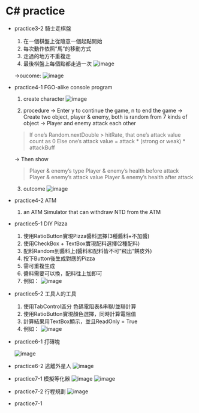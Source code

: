 # C# practice
* practice3-2 騎士走棋盤
  1. 在一個棋盤上從隨意一個起點開始
  2. 每次動作依照”馬”的移動方式
  3. 走過的地方不重複走
  4. 最後棋盤上每個點都走過一次
  ![image](https://user-images.githubusercontent.com/58549322/109910198-8aea5c00-7ce2-11eb-945f-dfbc471551d6.png)

  ->oucome:
  ![image](https://user-images.githubusercontent.com/58549322/109910264-ad7c7500-7ce2-11eb-820d-b62ab2b63a74.png)

  
* practice4-1 FGO-alike console program
  1. create character
  ![image](https://user-images.githubusercontent.com/58549322/109910582-6c389500-7ce3-11eb-9d33-dcba6b72757c.png)

  2. procedure
   -> Enter y to continue the game, n to end the game
   -> Create two object, player & enemy, both is random from 7 kinds of object
   -> Player and enemy attack each other
    > If one’s Random.nextDouble > hitRate, that one’s attack value count as 0
    > Else one’s attack value = attack * (strong or weak) * attackBuff
    
   -> Then show
    > Player & enemy’s type
    > Player & enemy’s health before attack
    > Player & enemy’s attack value
    > Player & enemy’s health after attack
 
  3. outcome
  ![image](https://user-images.githubusercontent.com/58549322/109910742-d18c8600-7ce3-11eb-94e4-2aace5f219e8.png)
  
* practice4-2 ATM
  1. an ATM Simulator that can withdraw NTD from the ATM

* practice5-1 DIY Pizza
  1. 使用RatioButton實現Pizza醬料選擇(3種醬料+不加醬)
  2. 使用CheckBox + TextBox實現配料選擇(2種配料)
  3. 配料Random到醬料上(醬料和配料皆不可”飛出”餅皮外)
  4. 按下Button後生成對應的Pizza
  5. 需可重複生成
  6. 醬料需要可以換，配料往上加即可
  7. 例如：
    ![image](https://user-images.githubusercontent.com/58549322/109915008-0dc3e480-7cec-11eb-89d0-9bd927a21d5b.png)
  
* practice5-2 工具人的工具
  1. 使用TabControl區分 色碼電阻表&串聯/並聯計算
  2. 使用RatioButton實現顏色選擇，同時計算電阻值
  3. 計算結果用TextBox顯示，並且ReadOnly = True
  4. 例如：
    ![image](https://user-images.githubusercontent.com/58549322/109915233-6b583100-7cec-11eb-9d30-ba655d430c0a.png)

  
* practice6-1 打磚塊

  ![image](https://user-images.githubusercontent.com/58549322/109915437-d144b880-7cec-11eb-8134-de0db3f25e3a.png)

* practice6-2 逃離外星人
  ![image](https://user-images.githubusercontent.com/58549322/109915583-094bfb80-7ced-11eb-8bee-de541f8162a5.png)

* practice7-1 模擬等化器
  ![image](https://user-images.githubusercontent.com/58549322/109915697-38626d00-7ced-11eb-8a1b-2d58d379e8c0.png)
  ![image](https://user-images.githubusercontent.com/58549322/109915719-42846b80-7ced-11eb-91a3-b4be7bbb2ea5.png)

* practice7-2 行程規劃
  ![image](https://user-images.githubusercontent.com/58549322/109915799-6647b180-7ced-11eb-890b-09cb314b302e.png)

* practice7-1

